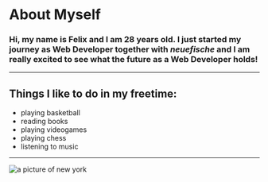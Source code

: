 # About Myself 

### Hi, my name is Felix and I am 28 years old. I just started my journey as Web Developer together with *neuefische* and I am really excited to see what the future as a Web Developer holds!
---
## Things I like to do in my freetime:

- playing basketball
- reading books
- playing videogames
- playing chess
- listening to music

---

![a picture of new york](https://assets.ad-magazin.de/photos/657ae3cc96d722cf32959a69/16:9/w_6016,h_3384,c_limit/GettyImages-1397651644.jpg)
